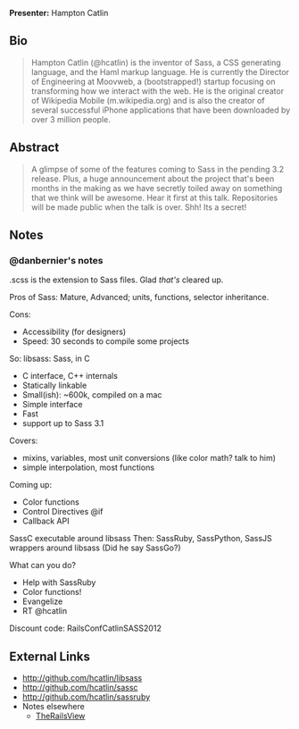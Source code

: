 **Presenter:** Hampton Catlin

## Bio

> Hampton Catlin (@hcatlin) is the inventor of Sass, a CSS generating language, and the Haml markup language.
> He is currently the Director of Engineering at Moovweb, a (bootstrapped!) startup focusing on transforming how we interact with the web. He is the original creator of Wikipedia Mobile (m.wikipedia.org) and is also the creator of several successful iPhone applications that have been downloaded by over 3 million people.

## Abstract

> A glimpse of some of the features coming to Sass in the pending 3.2 release. Plus, a huge announcement about the project that's been months in the making as we have secretly toiled away on something that we think will be awesome. Hear it first at this talk. Repositories will be made public when the talk is over. Shh! Its a secret!

## Notes

### @danbernier's notes

.scss is the extension to Sass files. Glad _that's_ cleared up.

Pros of Sass: Mature, Advanced; units, functions, selector inheritance.

Cons:
* Accessibility (for designers)
* Speed: 30 seconds to compile some projects

So: libsass: Sass, in C
* C interface, C++ internals
* Statically linkable
* Small(ish): ~600k, compiled on a mac
* Simple interface
* Fast
* support up to Sass 3.1

Covers:
* mixins, variables, most unit conversions (like color math? talk to him)
* simple interpolation, most functions

Coming up:
* Color functions
* Control Directives @if
* Callback API

SassC executable around libsass
Then: SassRuby, SassPython, SassJS wrappers around libsass
(Did he say SassGo?)

What can you do?
* Help with SassRuby
* Color functions!
* Evangelize
* RT @hcatlin

Discount code: RailsConfCatlinSASS2012


## External Links

* http://github.com/hcatlin/libsass
* http://github.com/hcatlin/sassc
* http://github.com/hcatlin/sassruby
* Notes elsewhere
    * [TheRailsView](http://www.therailsview.com/2012/04/railsconf-2012-the-future-of-sass/)
